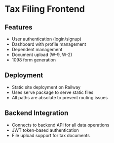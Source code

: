 # Tax Filing Frontend

## Features
- User authentication (login/signup)
- Dashboard with profile management
- Dependent management
- Document upload (W-9, W-2)
- 1098 form generation

## Deployment
- Static site deployment on Railway
- Uses serve package to serve static files
- All paths are absolute to prevent routing issues

## Backend Integration
- Connects to backend API for all data operations
- JWT token-based authentication
- File upload support for tax documents
